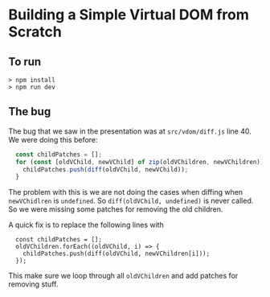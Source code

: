 # Building a Simple Virtual DOM from Scratch

## To run

```
> npm install
> npm run dev
```

## The bug

The bug that we saw in the presentation was at `src/vdom/diff.js` line 40. We were doing this before:

```js
  const childPatches = [];
  for (const [oldVChild, newVChild] of zip(oldVChildren, newVChildren)) {
    childPatches.push(diff(oldVChild, newVChild));
  }
```

The problem with this is we are not doing the cases when diffing when `newVChidlren` is `undefined`. So `diff(oldVChild, undefined)` is never called. So we were missing some patches for removing the old children.

A quick fix is to replace the following lines with
```
  const childPatches = [];
  oldVChildren.forEach((oldVChild, i) => {
    childPatches.push(diff(oldVChild, newVChildren[i]));
  });
```

This make sure we loop through all `oldVChildren` and add patches for removing stuff.
